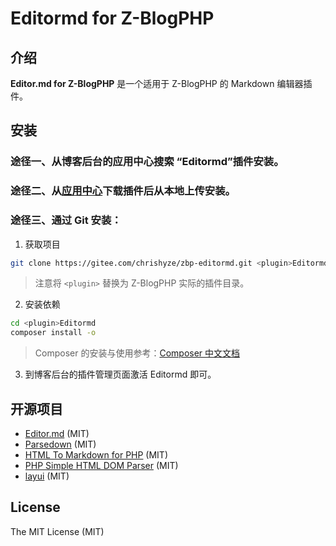 # Editormd for Z-BlogPHP
## 介绍
**Editor.md for Z-BlogPHP** 是一个适用于 Z-BlogPHP 的 Markdown 编辑器插件。

## 安装
### 途径一、从博客后台的应用中心搜索 “Editormd”插件安装。
### 途径二、从[应用中心](https://app.zblogcn.com/?id=1408)下载插件后从本地上传安装。
### 途径三、通过 Git 安装：
1. 获取项目
```bash
git clone https://gitee.com/chrishyze/zbp-editormd.git <plugin>Editormd
```
> 注意将 `<plugin>` 替换为 Z-BlogPHP 实际的插件目录。
2. 安装依赖
```bash
cd <plugin>Editormd
composer install -o
```
> Composer 的安装与使用参考：[Composer 中文文档](https://docs.phpcomposer.com/00-intro.html)
3. 到博客后台的插件管理页面激活 Editormd 即可。

## 开源项目
- [Editor.md](https://github.com/pandao/editor.md "Editor.md") (MIT)
- [Parsedown](https://github.com/erusev/parsedown "Parsedown") (MIT)
- [HTML To Markdown for PHP](https://github.com/thephpleague/html-to-markdown "HTML To Markdown for PHP") (MIT)
- [PHP Simple HTML DOM Parser](http://simplehtmldom.sourceforge.net "PHP Simple HTML DOM Parser") (MIT)
- [layui](https://github.com/sentsin/layui/ "layui") (MIT)
  
## License
The MIT License (MIT)

